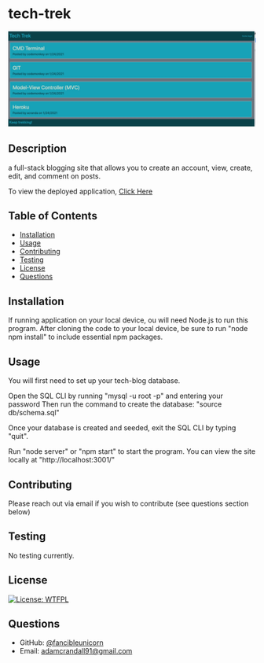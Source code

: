 # tech-trek
![Project Image](/assets/projectimage.jpg)

  ## Description

a full-stack blogging site that allows you to create an account, view, create, edit, and comment on posts.
  
To view the deployed application, [Click Here](http://safe-garden-46107.herokuapp.com/)
  
  ## Table of Contents
  
  * [Installation](#installation)
  * [Usage](#usage)
  * [Contributing](#contributing)
  * [Testing](#testing)
  * [License](#license)
  * [Questions](#questions)
  
  ## Installation

  If running application on your local device, ou will need Node.js to run this program.  After cloning the code to your local device, be sure to run "node npm install" to include essential npm packages.
  
  ## Usage 
  
You will first need to set up your tech-blog database.

Open the SQL CLI by running "mysql -u root -p" and entering your password
Then run the command to create the database:
"source db/schema.sql"

Once your database is created and seeded, exit the SQL CLI by typing "quit".

Run "node server" or "npm start" to start the program.  You can view the site locally at "http://localhost:3001/"
  
  ## Contributing

 Please reach out via email if you wish to contribute (see questions section below)
  
  ## Testing

  No testing currently.
  
  ## License

  [![License: WTFPL](https://img.shields.io/badge/License-WTFPL-brightgreen.svg)](http://www.wtfpl.net/about/)
  
  ## Questions
  
  * GitHub: [@fancibleunicorn](https://github.com/fancibleunicorn)
  * Email: adamcrandall91@gmail.com
